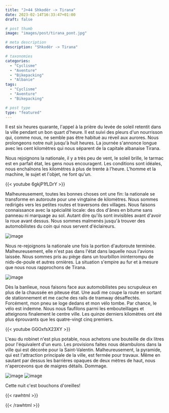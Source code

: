 ```yaml
---
title: "J+44 Shkodër -> Tirana"
date: 2023-02-14T16:33:47+01:00
draft: false

# post thumb
image: "images/post/tirana_pont.jpg"

# meta description
description: "Shkodër -> Tirana"

# taxonomies
categories:
  - "Cyclisme" 
  - "Aventure" 
  - "Bikepacking"
  - "Albanie"
tags:
  - "Cyclisme" 
  - "Aventure" 
  - "Bikepacking" 

# post type
type: "featured"
---
```


Il est six heures quarante, l'appel à la prière du levée de soleil retentit dans la ville pendant un bon quart d'heure. Il est suivi des pleurs d'un nourrisson qui, comme nous, ne semble pas être habitué au réveil aux aurores. Nous prolongeons notre nuit jusqu'à huit heures. La journée s'annonce longue avec les cent kilomètres qui nous séparent de la capitale albanaise Tirana. 

Nous rejoignons la nationale, il y a très peu de vent, le soleil brille, le tarmac est en parfait état, les gens nous encouragent. Les conditions sont idéales, nous enchaînons les kilomètres à plus de trente à l'heure. L'homme et la machine, le sujet et l'objet, ne font qu'un. 

{{< youtube 6gkjP1fLDrY >}}

Malheureusement, toutes les bonnes choses ont une fin: la nationale se transforme en autoroute pour une vingtaine de kilomètres. Nous sommes redirigés vers les petites routes et traversons des villages. Nous faisons connaissance avec la spécialité locale: des dos d'ânes en bitume sans panneau ni marquage au sol. Autant dire qu'ils sont invisibles avant d'avoir la roue avant dessus. Nous sommes malmenés jusqu'à trouver des automobilistes du coin qui nous servent d'éclaireurs. 

![image](../../images/post/tirana_mairie.jpg)

Nous re-rejoignons la nationale une fois la portion d'autoroute terminée. Malheureusement, elle n'est pas dans l'état dans laquelle nous l'avions laissée. Nous sommes pris au piège dans un tourbillon ininterrompu de nids-de-poule et autres ornières. La situation s'empire au fur et à mesure que nous nous rapprochons de Tirana. 

![image](../../images/post/tirana_peinture.jpg)

Dès la banlieue, nous faisons face aux automobilistes peu scrupuleux en plus de la chaussée en piteuse état. Une audi me coupe la route en sortant de stationnement et me cache des rails de tramway désaffectés. Forcément, mon pneu se loge dedans et mon vélo tombe. Par chance, le vélo est indemne. Nous nous faufilons parmi les embouteillages et atteignons finalement le centre ville. Les quinze derniers kilomètres ont été plus éprouvants que les quatre-vingt cinq premiers. 

{{< youtube GGOxfsX23XY >}}

L'eau du robinet n'est plus potable, nous achetons une bouteille de dix litres pour l'équivalent d'un euro. Les provisions faites nous déambulons dans la ville qui est décorée pour la Saint-Valentin. Malheureusement, la pyramide, qui est l'attraction principale de la ville, est fermée pour travaux. Même en sautant par dessus les barrières opaques de deux mètres de haut, nous n'apercevons que de maigres détails. Dommage. 

![image](../../images/post/tirana_tour.jpg)
![image](../../images/post/tirana_mosquee.jpg)

Cette nuit c'est bouchons d'oreilles! 

{{< rawhtml >}}
<div class="strava-embed-placeholder" data-embed-type="activity" data-embed-id="8560115561"></div><script src="https://strava-embeds.com/embed.js"></script>
{{< /rawhtml >}}

